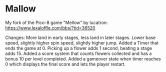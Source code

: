 # Mallow
My fork of the Pico-8 game "Mellow" by lucatron: https://www.lexaloffle.com/bbs/?tid=36520

Changes: 
More land in early stages, less land in later stages.
Lower base speed, slightly higher spin speed, slightly higher jump.
Added a Timer that ends the game at 0. Picking up a flower adds 1 second, beating a stage adds 15.
Added a score system that counts flowers collected and has a bonus 10 per level completed.
Added a gameover state when timer reaches 0 which displays the final score and lets the player restart.
